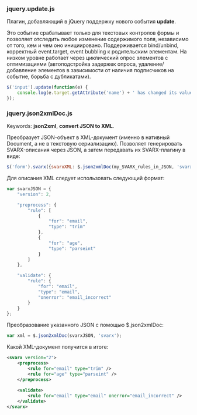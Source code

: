 ### jquery.update.js ###

Плагин, добавляющий в jQuery поддержку нового события **update**.

Это событие срабатывает только для текстовых контролов формы и позволяет отследить любое изменение содержимого поля, независимо от того, кем и чем оно инициировано.
Поддерживается bind/unbind, корректный event.target, event bubbling к родительским элементам.
На низком уровне работает через циклический опрос элементов с оптимизациями (автоподстройка задержек опроса, удаление/добавление элементов в зависимости от наличия подписчиков на событие, борьба с дубликатами). 

```javascript
$('input').update(function(e) {
    console.log(e.target.getAttribute('name') + ' has changed its value...');
});
```

### jquery.json2xmlDoc.js ###

Keywords: **json2xml**, **convert JSON to XML**.

Преобразует JSON-объект в XML-документ (именно в нативный Document, а не в текстовую сериализацию).
Позволяет генерировать SVARX-описания через JSON, а затем передавать их SVARX-плагину в виде:

```javascript
$('form').svarx({svarxXML: $.json2xmlDoc(my_SVARX_rules_in_JSON, 'svarx')});
```

Для описания XML следует использовать следующий формат:

```javascript
var svarxJSON = {
    "version": 2,    

    "preprocess": {
        "rule": [
            {
                "for": "email",
                "type": "trim"
            },
            {
                "for": "age",
                "type": "parseint"
            }
        ]
    },

    "validate": {
        "rule": {
            "for": "email",
            "type": "email",
            "onerror": "email_incorrect"
        }
    }
};

```

Преобразование указанного JSON с помощью $.json2xmlDoc:

```javascript
var xml = $.json2xmlDoc(svarxJSON, 'svarx');
```

Какой XML-документ получится в итоге:

```xml
<svarx version="2">
    <preprocess>
        <rule for="email" type="trim" />
        <rule for="age" type="parseint" />
    </preprocess>
    
    <validate>
        <rule for="email" type="email" onerror="email_incorrect" />
    </validate>
</svarx>
```
